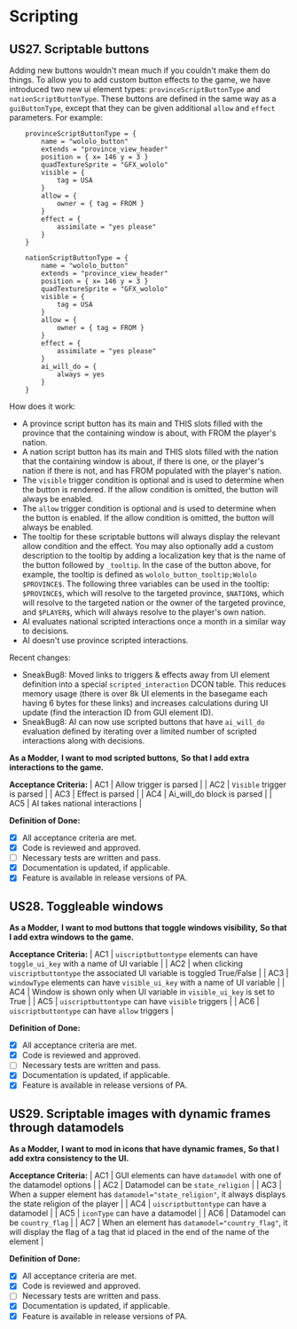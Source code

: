 # Scripting

## US27. Scriptable buttons

Adding new buttons wouldn't mean much if you couldn't make them do things. To allow you to add custom button effects to the game, we have introduced two new ui element types: `provinceScriptButtonType` and `nationScriptButtonType`. These buttons are defined in the same way as a `guiButtonType`, except that they can be given additional `allow` and `effect` parameters. For example:

```
	provinceScriptButtonType = {
		name = "wololo_button"
		extends = "province_view_header"
		position = { x= 146 y = 3 }
		quadTextureSprite = "GFX_wololo"
		visible = {
			tag = USA
		}
		allow = {
			owner = { tag = FROM }
		}
		effect = {
			assimilate = "yes please"
		}
	}

	nationScriptButtonType = {
		name = "wololo_button"
		extends = "province_view_header"
		position = { x= 146 y = 3 }
		quadTextureSprite = "GFX_wololo"
		visible = {
			tag = USA
		}
		allow = {
			owner = { tag = FROM }
		}
		effect = {
			assimilate = "yes please"
		}
		ai_will_do = {
			always = yes
		}
	}
```

How does it work:
- A province script button has its main and THIS slots filled with the province that the containing window is about, with FROM the player's nation.
- A nation script button has its main and THIS slots filled with the nation that the containing window is about, if there is one, or the player's nation if there is not, and has FROM populated with the player's nation.
- The `visible` trigger condition is optional and is used to determine when the button is rendered. If the allow condition is omitted, the button will always be enabled.
- The `allow` trigger condition is optional and is used to determine when the button is enabled. If the allow condition is omitted, the button will always be enabled.
- The tooltip for these scriptable buttons will always display the relevant allow condition and the effect. You may also optionally add a custom description to the tooltip by adding a localization key that is the name of the button followed by `_tooltip`. In the case of the button above, for example, the tooltip is defined as `wololo_button_tooltip;Wololo $PROVINCE$`. The following three variables can be used in the tooltip: `$PROVINCE$`, which will resolve to the targeted province, `$NATION$`, which will resolve to the targeted nation or the owner of the targeted province, and `$PLAYER$`, which will always resolve to the player's own nation.
- AI evaluates national scripted interactions once a month in a similar way to decisions.
- AI doesn't use province scripted interactions.

Recent changes:

- SneakBug8: Moved links to triggers & effects away from UI element definition into a special `scripted_interaction` DCON table. This reduces memory usage (there is over 8k UI elements in the basegame each having 6 bytes for these links) and increases calculations during UI update (find the interaction ID from GUI element ID).
- SneakBug8: AI can now use scripted buttons that have `ai_will_do` evaluation defined by iterating over a limited number of scripted interactions along with decisions.

**As a Modder,**
**I want to mod scripted buttons,**
**So that I add extra interactions to the game.**

**Acceptance Criteria:**
| AC1 | Allow trigger is parsed |
| AC2 | `Visible` trigger is parsed |
| AC3 | Effect is parsed |
| AC4 | Ai_will_do block is parsed |
| AC5 | AI takes national interactions |

**Definition of Done:**
- [X] All acceptance criteria are met.
- [X] Code is reviewed and approved.
- [ ] Necessary tests are written and pass.
- [X] Documentation is updated, if applicable.
- [x] Feature is available in release versions of PA.

## US28. Toggleable windows

**As a Modder,**
**I want to mod buttons that toggle windows visibility,**
**So that I add extra windows to the game.**

**Acceptance Criteria:**
| AC1 | `uiscriptbuttontype` elements can have `toggle_ui_key` with a name of UI variable |
| AC2 | when clicking `uiscriptbuttontype` the associated UI variable is toggled True/False |
| AC3 | `windowType` elements can have `visible_ui_key` with a name of UI variable |
| AC4 | Window is shown only when UI variable in `visible_ui_key` is set to True |
| AC5 | `uiscriptbuttontype` can have `visible` triggers |
| AC6 | `uiscriptbuttontype` can have `allow` triggers |

**Definition of Done:**
- [X] All acceptance criteria are met.
- [X] Code is reviewed and approved.
- [ ] Necessary tests are written and pass.
- [X] Documentation is updated, if applicable.
- [x] Feature is available in release versions of PA.

## US29. Scriptable images with dynamic frames through datamodels

**As a Modder,**
**I want to mod in icons that have dynamic frames,**
**So that I add extra consistency to the UI.**

**Acceptance Criteria:**
| AC1 | GUI elements can have `datamodel` with one of the datamodel options |
| AC2 | Datamodel can be `state_religion` |
| AC3 | When a supper element has `datamodel="state_religion"`, it always displays the state religion of the player |
| AC4 | `uiscriptbuttontype` can have a datamodel |
| AC5 | `iconType` can have a datamodel |
| AC6 | Datamodel can be `country_flag` |
| AC7 | When an element has `datamodel="country_flag"`, it will display the flag of a tag that id placed in the end of the name of the element |

**Definition of Done:**
- [X] All acceptance criteria are met.
- [X] Code is reviewed and approved.
- [ ] Necessary tests are written and pass.
- [X] Documentation is updated, if applicable.
- [x] Feature is available in release versions of PA.
